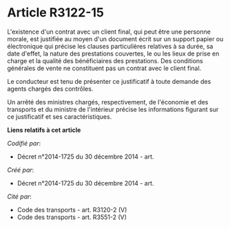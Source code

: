 # Article R3122-15

L'existence d'un contrat avec un client final, qui peut être une personne morale, est justifiée au moyen d'un document écrit
sur un support papier ou électronique qui précise les clauses particulières relatives à sa durée, sa date d'effet, la nature
des prestations couvertes, le ou les lieux de prise en charge et la qualité des bénéficiaires des prestations. Des conditions
générales de vente ne constituent pas un contrat avec le client final.

Le conducteur est tenu de présenter ce justificatif à toute demande des agents chargés des contrôles.

Un arrêté des ministres chargés, respectivement, de l'économie et des transports et du ministre de l'intérieur précise les
informations figurant sur ce justificatif et ses caractéristiques.

**Liens relatifs à cet article**

_Codifié par_:

  - Décret n°2014-1725 du 30 décembre 2014 - art.

_Créé par_:

  - Décret n°2014-1725 du 30 décembre 2014 - art.

_Cité par_:

  - Code des transports - art. R3120-2 (V)
  - Code des transports - art. R3551-2 (V)
